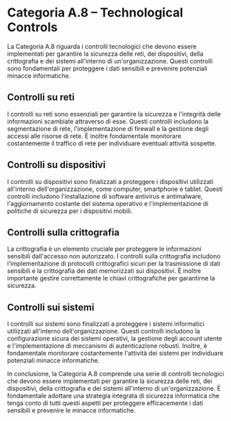 # Categoria A.8 – Technological Controls

La Categoria A.8 riguarda i controlli tecnologici che devono essere implementati per garantire la sicurezza delle reti, dei dispositivi, della crittografia e dei sistemi all'interno di un'organizzazione. Questi controlli sono fondamentali per proteggere i dati sensibili e prevenire potenziali minacce informatiche.

## Controlli su reti

I controlli su reti sono essenziali per garantire la sicurezza e l'integrità delle informazioni scambiate attraverso di esse. Questi controlli includono la segmentazione di rete, l'implementazione di firewall e la gestione degli accessi alle risorse di rete. È inoltre fondamentale monitorare costantemente il traffico di rete per individuare eventuali attività sospette.

## Controlli su dispositivi

I controlli su dispositivi sono finalizzati a proteggere i dispositivi utilizzati all'interno dell'organizzazione, come computer, smartphone e tablet. Questi controlli includono l'installazione di software antivirus e antimalware, l'aggiornamento costante del sistema operativo e l'implementazione di politiche di sicurezza per i dispositivi mobili.

## Controlli sulla crittografia

La crittografia è un elemento cruciale per proteggere le informazioni sensibili dall'accesso non autorizzato. I controlli sulla crittografia includono l'implementazione di protocolli crittografici sicuri per la trasmissione di dati sensibili e la crittografia dei dati memorizzati sui dispositivi. È inoltre importante gestire correttamente le chiavi crittografiche per garantirne la sicurezza.

## Controlli sui sistemi

I controlli sui sistemi sono finalizzati a proteggere i sistemi informatici utilizzati all'interno dell'organizzazione. Questi controlli includono la configurazione sicura dei sistemi operativi, la gestione degli account utente e l'implementazione di meccanismi di autenticazione robusti. Inoltre, è fondamentale monitorare costantemente l'attività dei sistemi per individuare potenziali minacce informatiche.

In conclusione, la Categoria A.8 comprende una serie di controlli tecnologici che devono essere implementati per garantire la sicurezza delle reti, dei dispositivi, della crittografia e dei sistemi all'interno di un'organizzazione. È fondamentale adottare una strategia integrata di sicurezza informatica che tenga conto di tutti questi aspetti per proteggere efficacemente i dati sensibili e prevenire le minacce informatiche.